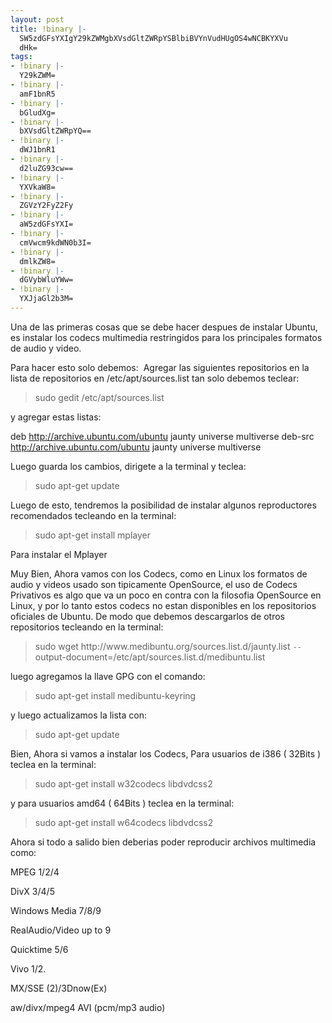 ```yaml
---
layout: post
title: !binary |-
  SW5zdGFsYXIgY29kZWMgbXVsdGltZWRpYSBlbiBVYnVudHUgOS4wNCBKYXVu
  dHk=
tags:
- !binary |-
  Y29kZWM=
- !binary |-
  amF1bnR5
- !binary |-
  bGludXg=
- !binary |-
  bXVsdGltZWRpYQ==
- !binary |-
  dWJ1bnR1
- !binary |-
  d2luZG93cw==
- !binary |-
  YXVkaW8=
- !binary |-
  ZGVzY2FyZ2Fy
- !binary |-
  aW5zdGFsYXI=
- !binary |-
  cmVwcm9kdWN0b3I=
- !binary |-
  dmlkZW8=
- !binary |-
  dGVybWluYWw=
- !binary |-
  YXJjaGl2b3M=
---
```

Una de las primeras cosas que se debe hacer despues de instalar Ubuntu, es instalar los codecs multimedia restringidos para los principales formatos de audio y video.

Para hacer esto solo debemos:  Agregar las siguientes repositorios en la lista de repositorios en /etc/apt/sources.list tan solo debemos teclear:
<blockquote>sudo gedit /etc/apt/sources.list</blockquote>
y agregar estas listas:

deb http://archive.ubuntu.com/ubuntu jaunty universe multiverse
deb-src http://archive.ubuntu.com/ubuntu jaunty universe multiverse

Luego guarda los cambios, dirigete a la terminal y teclea:
<blockquote>sudo apt-get update</blockquote>
Luego de esto, tendremos la posibilidad de instalar algunos reproductores recomendados tecleando en la terminal:
<blockquote>sudo apt-get install mplayer</blockquote>
Para instalar el Mplayer

Muy Bien, Ahora vamos con los Codecs, como en Linux los formatos de audio y videos usado son tipicamente OpenSource, el uso de Codecs Privativos es algo que va un poco en contra con la filosofia OpenSource en Linux, y por lo tanto estos codecs no estan disponibles en los repositorios oficiales de Ubuntu. De modo que debemos descargarlos de otros repositorios tecleando en la terminal:
<blockquote>sudo wget http://www.medibuntu.org/sources.list.d/jaunty.list <code>--</code>output-document=/etc/apt/sources.list.d/medibuntu.list</blockquote>
luego agregamos la llave GPG con el comando:
<blockquote>sudo apt-get install medibuntu-keyring</blockquote>
y luego actualizamos la lista con:
<blockquote>sudo apt-get update</blockquote>
Bien, Ahora si vamos a instalar los Codecs, Para usuarios de i386 ( 32Bits ) teclea en la terminal:
<blockquote>sudo apt-get install w32codecs libdvdcss2</blockquote>
y para usuarios amd64 ( 64Bits ) teclea en la terminal:
<blockquote>sudo apt-get install w64codecs libdvdcss2</blockquote>
Ahora si todo a salido bien deberias poder reproducir archivos multimedia como:

MPEG 1/2/4

DivX 3/4/5

Windows <a class="iAs" style="border-bottom: medium none ! important; font-weight: bold ! important; text-decoration: none ! important; padding-bottom: 0px ! important; color: darkblue ! important; background-color: transparent ! important; cursor: pointer ! important;" href="http://www.ubuntugeek.com/install-mplayer-and-multimedia-codecs-libdvdcss2w32codecsw64codecs-in-ubuntu-904-jaunty.html#" target="_blank"></a>Media 7/8/9

RealAudio/Video up to 9

Quicktime 5/6

Vivo 1/2.

MX/SSE (2)/3Dnow(Ex)

aw/divx/mpeg4 AVI (pcm/mp3 audio)
